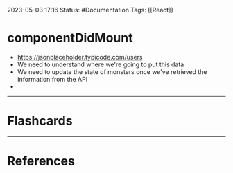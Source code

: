 2023-05-03 17:16
Status: #Documentation 
Tags: [[React]]

# componentDidMount

* https://jsonplaceholder.typicode.com/users
* We need to understand where we're going to put this data
* We need to update the state of monsters once we've retrieved the information from the API
* 






___
# Flashcards



---
# References
